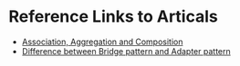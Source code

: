 # Reference Links to Articals

- [Association, Aggregation and Composition](https://howtodoinjava.com/object-oriented/association-aggregation-composition/)
- [Difference between Bridge pattern and Adapter pattern](https://stackoverflow.com/questions/1425171/difference-between-bridge-pattern-and-adapter-pattern)
